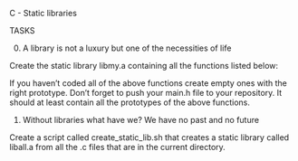 C - Static libraries

TASKS

0. A library is not a luxury but one of the necessities of life

Create the static library libmy.a containing all the functions listed below:

If you haven’t coded all of the above functions create empty ones with the right prototype. Don’t forget to push your main.h file to your repository. It should at least contain all the prototypes of the above functions.

1. Without libraries what have we? We have no past and no future

Create a script called create_static_lib.sh that creates a static library called liball.a from all the .c files that are in the current directory.
